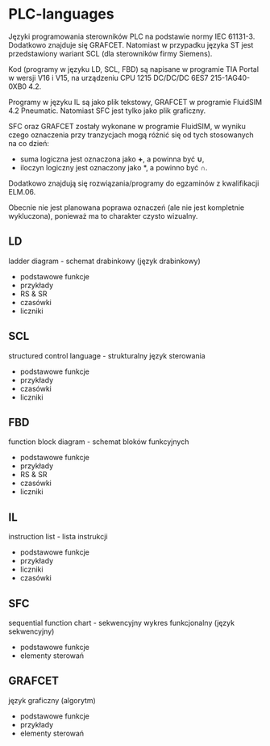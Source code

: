 # PLC-languages
Języki programowania sterowników PLC na podstawie normy IEC 61131-3. Dodatkowo znajduje się GRAFCET. Natomiast w przypadku języka ST jest przedstawiony wariant SCL (dla sterowników firmy Siemens).

Kod (programy w języku LD, SCL, FBD) są napisane w programie TIA Portal w wersji V16 i V15, na urządzeniu CPU 1215 DC/DC/DC 6ES7 215-1AG40-0XB0 4.2.

Programy w języku IL są jako plik tekstowy, GRAFCET w programie FluidSIM 4.2 Pneumatic. Natomiast SFC jest tylko jako plik graficzny.

SFC oraz GRAFCET zostały wykonane w programie FluidSIM, w wyniku czego oznaczenia przy tranzycjach mogą różnić się od tych stosowanych na co dzień:
* suma logiczna jest oznaczona jako **+**, a powinna być **∪**,
* iloczyn logiczny jest oznaczony jako *, a powinno być **∩**.

Dodatkowo znajdują się rozwiązania/programy do egzaminów z kwalifikacji ELM.06.

Obecnie nie jest planowana poprawa oznaczeń (ale nie jest kompletnie wykluczona), ponieważ ma to charakter czysto wizualny.

## LD
ladder diagram - schemat drabinkowy (język drabinkowy)
* podstawowe funkcje
* przykłady
* RS & SR
* czasówki
* liczniki

## SCL
structured control language - strukturalny język sterowania
* podstawowe funkcje
* przykłady
* czasówki
* liczniki

## FBD
function block diagram - schemat bloków funkcyjnych
* podstawowe funkcje
* przykłady
* RS & SR
* czasówki
* liczniki

## IL
instruction list - lista instrukcji
* podstawowe funkcje
* przykłady
* liczniki
* czasówki

## SFC
sequential function chart - sekwencyjny wykres funkcjonalny (język sekwencyjny)
* podstawowe funkcje
* elementy sterowań

## GRAFCET
język graficzny (algorytm)
* podstawowe funkcje
* przykłady
* elementy sterowań

